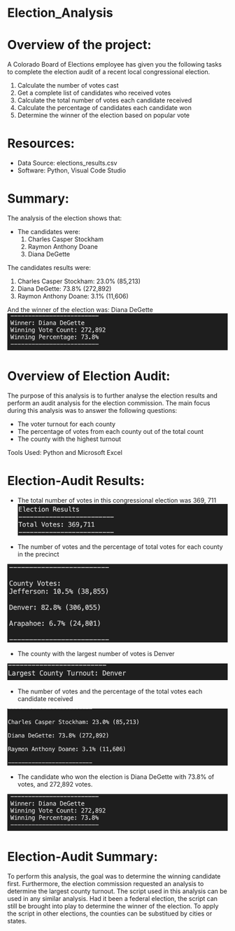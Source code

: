 # Election_Analysis

# Overview of the project:

A Colorado Board of Elections employee has given you the following tasks to complete the election audit of a recent local congressional election.

1. Calculate the number of votes cast
2. Get a complete list of candidates who received votes
3. Calculate the total number of votes each candidate received
4. Calculate the percentage of candidates each candidate won
5. Determine the winner of the election based on popular vote

# Resources:

- Data Source: elections_results.csv
- Software: Python, Visual Code Studio

# Summary:

The analysis of the election shows that:

- The candidates were: 
  1. Charles Casper Stockham
  2. Raymon Anthony Doane
  3. Diana DeGette

The candidates results were:
 1. Charles Casper Stockham: 23.0% (85,213)
 2. Diana DeGette: 73.8% (272,892)
 3. Raymon Anthony Doane: 3.1% (11,606)
 
 And the winner of the election was: Diana DeGette
![winner](https://github.com/StessyG/Election_Analysis/blob/bef9f9fd8336aefbd8d636ba06f0445a20b2e810/Resources/images/winner.png)

# Overview of Election Audit:

The purpose of this analysis is to further analyse the election results and perform  an audit analysis for the election commission. 
The main focus during this analysis was to answer the following questions:
- The voter turnout for each county
- The percentage of votes from each county out of the total count
- The county with the highest turnout

Tools Used: Python and Microsoft Excel

# Election-Audit Results: 

- The total number of votes in this congressional election was 369, 711
![totalvotes](https://github.com/StessyG/Election_Analysis/blob/bef9f9fd8336aefbd8d636ba06f0445a20b2e810/Resources/images/totalvotes.png)

- The number of votes and the percentage of total votes for each county in the precinct

![countyvotes](https://github.com/StessyG/Election_Analysis/blob/bef9f9fd8336aefbd8d636ba06f0445a20b2e810/Resources/images/countyvotes.png)


- The county with the largest number of votes is Denver

![largest_county_turnout](https://github.com/StessyG/Election_Analysis/blob/bef9f9fd8336aefbd8d636ba06f0445a20b2e810/Resources/images/largestcountturnout.png)

- The number of votes and the percentage of the total votes each candidate received

![candidates](https://github.com/StessyG/Election_Analysis/blob/bef9f9fd8336aefbd8d636ba06f0445a20b2e810/Resources/images/candidates.png)

- The candidate who won the election is Diana DeGette with 73.8% of votes, and 272,892 votes.

![winner](https://github.com/StessyG/Election_Analysis/blob/bef9f9fd8336aefbd8d636ba06f0445a20b2e810/Resources/images/winner.png)

# Election-Audit Summary: 

To perform this analysis, the goal was to determine the winning candidate first. Furthermore, the election commission requested an analysis to determine the largest county turnout. 
The script used in this analysis can be used in any similar analysis. Had it been a federal election, the script can still be brought into play to determine the winner of the election.
To apply the script in other elections, the counties can be substitued by cities or states.



